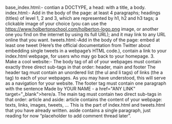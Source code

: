 base_index.html:- contian a DOCTYPE, a head: with a title, a body.
index.html:- Add in the body of the page:
at least 4 paragraphs;
headings (titles) of level 1, 2 and 3, which are represented by h1, h2 and h3 tags;
a clickable image of your choice (you can use the https://www.holbertonschool.com/holberton-logo.png image, or another one you find on the internet by using its full URL); and it may link to any URL online that you want.
tweets.html:-Add in the body of the page:
embed at least one tweet (Here’s the official documentation from Twitter about embedding single tweets in a webpage’s HTML code.), 
contain a link to your index.html webpage, for users who may go back to your homepage.
3. Make a cool website:- The body tag of all of your webpages must contain exactly three direct sub-tags in that order: header, main and footer
The header tag must contain an unordered list (the ul and li tags) of links (the a tag) to each of your webpages. As you may have understood, this will serve as a navigation for your website.
The footer tag must contain one paragraph with the sentence Made by YOUR NAME - a href="ANY LINK" target="_blank">here/a.
The main tag must contain two direct sub-tags in that order: article and aside:
article contains the content of your webpage: texts, links, images, tweets, … This is the part of index.html and tweets.html that you have already written.
aside contains a single paragraph, just reading for now “placeholder to add comment thread later”.
